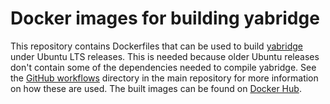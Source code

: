 # Docker images for building yabridge

This repository contains Dockerfiles that can be used to build
[yabridge](https://github.com/robbert-vdh/yabridge) under Ubuntu LTS releases.
This is needed because older Ubuntu releases don't contain some of the
dependencies needed to compile yabridge. See the [GitHub
workflows](https://github.com/robbert-vdh/yabridge/tree/master/.github/workflows)
directory in the main repository for more information on how these are used. The
built images can be found on [Docker
Hub](https://hub.docker.com/repository/docker/robbert/docker-yabridge).
